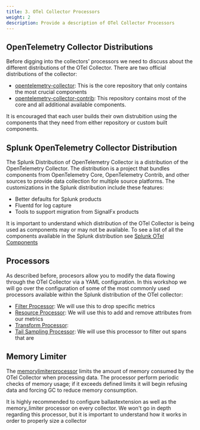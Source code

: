 ```yaml
---
title: 3. OTel Collector Processors
weight: 2
description: Provide a description of OTel Collector Processors 
---
```


## OpenTelemetry Collector Distributions

Before digging into the collectors' processors we need to discuss about the different distributions of the OTel Collector. There are two official distributions of the collector: 

- [opentelemetry-collector](https://github.com/open-telemetry/opentelemetry-collector): This is the core repository that only contains the most crucial components 
- [opentelemetry-collector-contrib](https://github.com/open-telemetry/opentelemetry-collector-contrib): This repository contains most of the core and all additional available components.

It is encouraged that each user builds their own distrubition using the components that they need from either repository or custom built components. 
</br>  


## Splunk OpenTelemetry Collector Distribution 

The Splunk Distribution of OpenTelemetry Collector is a distribution of the OpenTelemetry Collector. The distribution is a project that bundles components from OpenTelemetry Core, OpenTelemetry Contrib, and other sources to provide data collection for multiple source platforms. The customizations in the Splunk distribution include these features:

- Better defaults for Splunk products
- Fluentd for log capture
- Tools to support migration from SignalFx products

It is important to understand which distribution of the OTel Collector is being used as components may or may not be available. To see a list of all the components available in the Splunk distribution see [Splunk OTel Components](https://docs.splunk.com/Observability/gdi/opentelemetry/components.html#otel-components)


## Processors

As described before, procesors allow you to modify the data flowing through the OTel Collector via a YAML configuration. In this workshop we will go over the configuration of some of the most commonly used processors available within the Splunk distribution of the OTel collector: 

- [Filter Processor](): We will use this to drop specific metrics 
- [Resource Processor](): We will use this to add and remove attributes from our metrics
- [Transform Processor](): 
- [Tail Sampling Processor](): We will use this processor to filter out spans that are 

## Memory Limiter 

The [memorylimiterprocessor](https://github.com/open-telemetry/opentelemetry-collector/blob/main/processor/memorylimiterprocessor/README.md) limits the amount of memory consumed by the OTel Collector when processing data. The processor perform periodic checks of memory usage; if it exceeds defined limits it will begin refusing data and forcing GC to reduce memory consumption. 

It is highly recommended to configure ballastextension as well as the memory_limiter processor on every collector. We won't go in depth regarding this processor, but it is important to understand how it works in order to properly size a collector

